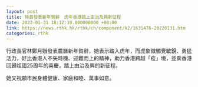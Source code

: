 ```yaml
---
layout: post
title: 特首發表新年賀辭　虎年香港踏上由治及興新征程　
date: 2022-01-31 18:12:19.000000000 +08:00
link: https://news.rthk.hk/rthk/ch/component/k2/1631476-20220131.htm
categories: rthk
---
```


行政長官林鄭月娥發表農曆新年賀辭，她表示踏入虎年，而虎象徵觸覺敏銳、勇猛活力，好比香港人不失時機、迎難而上的精神，助力香港跨越「疫」境，並乘香港回歸祖國25周年的喜慶，踏上由治及興的新征程。

她又祝願市民身體健康、家庭和睦、萬事如意。

